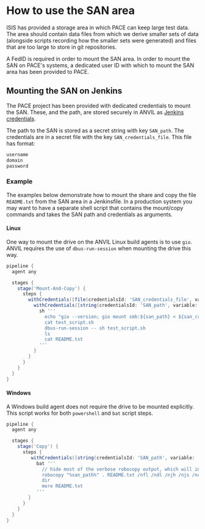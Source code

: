# How to use the SAN area

ISIS has provided a storage area in which PACE can keep large test data. The
area should contain data files from which we derive smaller sets of data
(alongside scripts recording how the smaller sets were generated) and files
that are too large to store in git repositories.

A FedID is required in order to mount the SAN area. In order to mount the SAN
on PACE's systems, a dedicated user ID with which to mount the SAN area has
been provided to PACE.

## Mounting the SAN on Jenkins

The PACE project has been provided with dedicated credentials to mount the SAN. These, and the path, 
are stored securely in ANVIL as [Jenkins credentials](https://www.jenkins.io/doc/book/using/using-credentials/).

The path to the SAN is stored as a secret string with key `SAN_path`. The credentials are in a secret 
file with the key `SAN_credentials_file`. This file has format:

```txt
username
domain
password
```

### Example

The examples below demonstrate how to mount the share and copy the file `README.txt` from the SAN area 
in a Jenkinsfile. In a production system you may want to have a separate shell script that contains the 
mount/copy commands and takes the SAN path and credentials as arguments.

#### Linux

One way to mount the drive on the ANVIL Linux build agents is to use `gio`. ANVIL requires the use of 
`dbus-run-session` when mounting the drive this way. 

```groovy
pipeline {
  agent any

  stages {
    stage('Mount-And-Copy') {
      steps {
        withCredentials([file(credentialsId: 'SAN_credentials_file', variable: 'san_credentials')]) {
          withCredentials([string(credentialsId: 'SAN_path', variable: 'san_path')]) {
            sh '''
              echo "gio --version; gio mount smb:${san_path} < ${san_credentials}; gio copy smb:${san_path}/README.txt . -p" > test_script.sh
              cat test_script.sh
              dbus-run-session -- sh test_script.sh
              ls
              cat README.txt
            '''
          }
        }
      }
    }
  }
}
```

#### Windows

A Windows build agent does not require the drive to be mounted explicitly. This script works for both
`powershell` and `bat` script steps.

```groovy
pipeline {
  agent any

  stages {
    stage('Copy') {
      steps {
         withCredentials([string(credentialsId: 'SAN_path', variable: 'san_path')]) {
           bat '''
             // hide most of the verbose robocopy output, which will include the secret path
             robocopy "%san_path%" . README.txt /nfl /ndl /njh /njs /nc /np
             dir
             more README.txt
           '''
        }
      }
    }
  }
}
```

 
